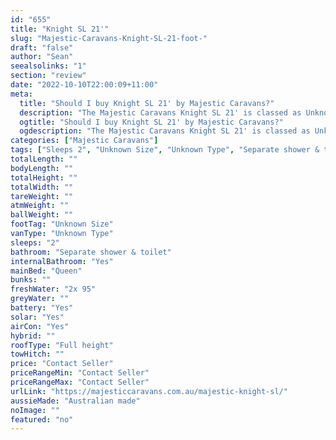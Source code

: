 ```yaml
---
id: "655"
title: "Knight SL 21'"
slug: "Majestic-Caravans-Knight-SL-21-foot-"
draft: "false"
author: "Sean"
seealsolinks: "1"
section: "review"
date: "2022-10-10T22:00:09+11:00"
meta:
  title: "Should I buy Knight SL 21' by Majestic Caravans?"
  description: "The Majestic Caravans Knight SL 21' is classed as Unknown Type, and sleeps 2 people. It is Australian made and comes in at Unknown Size. It generally has Separate shower & toilet."
  ogtitle: "Should I buy Knight SL 21' by Majestic Caravans?"
  ogdescription: "The Majestic Caravans Knight SL 21' is classed as Unknown Type, and sleeps 2 people. It is Australian made and comes in at Unknown Size. It generally has Separate shower & toilet."
categories: ["Majestic Caravans"]
tags: ["Sleeps 2", "Unknown Size", "Unknown Type", "Separate shower & toilet", "Full height", "Price Unknown"]
totalLength: ""
bodyLength: ""
totalHeight: ""
totalWidth: ""
tareWeight: ""
atmWeight: ""
ballWeight: ""
footTag: "Unknown Size"
vanType: "Unknown Type"
sleeps: "2"
bathroom: "Separate shower & toilet"
internalBathroom: "Yes"
mainBed: "Queen"
bunks: ""
freshWater: "2x 95"
greyWater: ""
battery: "Yes"
solar: "Yes"
airCon: "Yes"
hybrid: ""
roofType: "Full height"
towHitch: ""
price: "Contact Seller"
priceRangeMin: "Contact Seller"
priceRangeMax: "Contact Seller"
urlLink: "https://majesticcaravans.com.au/majestic-knight-sl/"
aussieMade: "Australian made"
noImage: ""
featured: "no"
---
```


